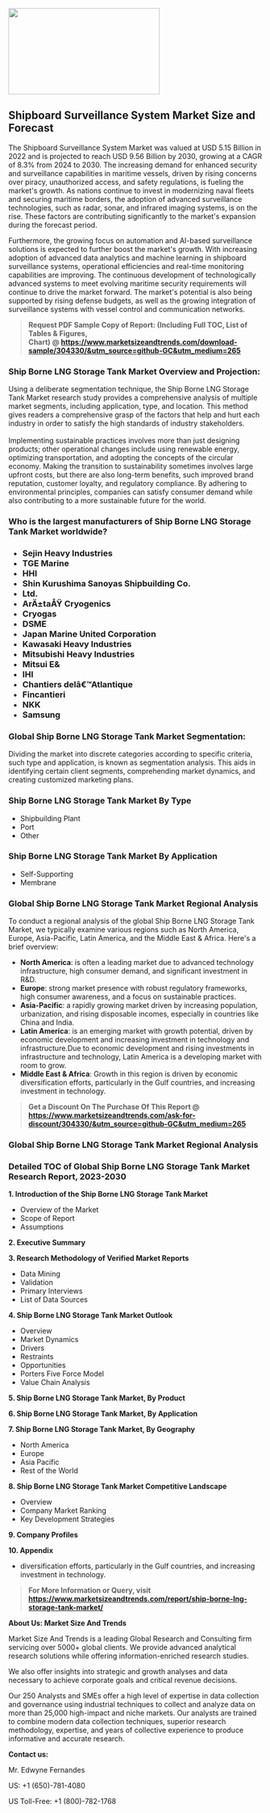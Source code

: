 <p><img class="alignnone size-medium wp-image-20088" src="https://ffe5etoiles.com/wp-content/uploads/2024/12/MST1-300x171.png" alt="" width="300" height="171" /></p><h2>Shipboard Surveillance System Market Size and Forecast</h2><p>The Shipboard Surveillance System Market was valued at USD 5.15 Billion in 2022 and is projected to reach USD 9.56 Billion by 2030, growing at a CAGR of 8.3% from 2024 to 2030. The increasing demand for enhanced security and surveillance capabilities in maritime vessels, driven by rising concerns over piracy, unauthorized access, and safety regulations, is fueling the market's growth. As nations continue to invest in modernizing naval fleets and securing maritime borders, the adoption of advanced surveillance technologies, such as radar, sonar, and infrared imaging systems, is on the rise. These factors are contributing significantly to the market's expansion during the forecast period.</p><p>Furthermore, the growing focus on automation and AI-based surveillance solutions is expected to further boost the market's growth. With increasing adoption of advanced data analytics and machine learning in shipboard surveillance systems, operational efficiencies and real-time monitoring capabilities are improving. The continuous development of technologically advanced systems to meet evolving maritime security requirements will continue to drive the market forward. The market's potential is also being supported by rising defense budgets, as well as the growing integration of surveillance systems with vessel control and communication networks.</p></p><blockquote id="" class=""><strong>Request PDF Sample Copy of Report: (Including Full TOC, List of Tables &amp; Figures, Chart)&nbsp;@&nbsp;<strong><a href="https://www.marketsizeandtrends.com/download-sample/304330/&utm_source=github-GC&utm_medium=265" target="_blank">https://www.marketsizeandtrends.com/download-sample/304330/&utm_source=github-GC&utm_medium=265</a></strong></strong></blockquote><h3 id="" class="">Ship Borne LNG Storage Tank Market&nbsp;Overview and Projection:</h3><p id="" class="">Using a deliberate segmentation technique, the Ship Borne LNG Storage Tank Market research study provides a comprehensive analysis of multiple market segments, including application, type, and location. This method gives readers a comprehensive grasp of the factors that help and hurt each industry in order to satisfy the high standards of industry stakeholders. <br /> <br />Implementing sustainable practices involves more than just designing products; other operational changes include using renewable energy, optimizing transportation, and adopting the concepts of the circular economy. Making the transition to sustainability sometimes involves large upfront costs, but there are also long-term benefits, such improved brand reputation, customer loyalty, and regulatory compliance. By adhering to environmental principles, companies can satisfy consumer demand while also contributing to a more sustainable future for the world.</p><h3 id="" class="">Who is the largest manufacturers of&nbsp;Ship Borne LNG Storage Tank Market worldwide?</h3><h3 class=""><p><ul><li>Sejin Heavy Industries </li><li> TGE Marine </li><li> HHI </li><li> Shin Kurushima Sanoyas Shipbuilding Co. </li><li> Ltd. </li><li> ArÄ±taÅŸ Cryogenics </li><li> Cryogas </li><li> DSME </li><li> Japan Marine United Corporation </li><li> Kawasaki Heavy Industries </li><li> Mitsubishi Heavy Industries </li><li> Mitsui E& </li><li> IHI </li><li> Chantiers delâ€™Atlantique </li><li> Fincantieri </li><li> NKK </li><li> Samsung</li></ul></p></h3><h3 id="" class="">Global&nbsp;Ship Borne LNG Storage Tank Market Segmentation:</h3><p id="" class="">Dividing the market into discrete categories according to specific criteria, such type and application, is known as segmentation analysis. This aids in identifying certain client segments, comprehending market dynamics, and creating customized marketing plans.</p><h3 id="" class="">Ship Borne LNG Storage Tank Market&nbsp;By Type</h3><p><p><ul><li>Shipbuilding Plant</li><li> Port</li><li> Other</p></li></ul></p></p><h3 id="" class="">Ship Borne LNG Storage Tank Market&nbsp;By Application</h3><p class=""><p><ul><li>Self-Supporting</li><li> Membrane</li></ul></p></p><h3 id="" class="">Global Ship Borne LNG Storage Tank Market Regional Analysis</h3><p id="" class="">To conduct a regional analysis of the global Ship Borne LNG Storage Tank Market, we typically examine various regions such as North America, Europe, Asia-Pacific, Latin America, and the Middle East &amp; Africa. Here's a brief overview:</p><ul><li><strong>North America</strong>: is often a leading market due to advanced technology infrastructure, high consumer demand, and significant investment in R&amp;D.</li><li><strong>Europe</strong>: strong market presence with robust regulatory frameworks, high consumer awareness, and a focus on sustainable practices.</li><li><strong>Asia-Pacific</strong>: a rapidly growing market driven by increasing population, urbanization, and rising disposable incomes, especially in countries like China and India.</li><li><strong>Latin America</strong>: is an emerging market with growth potential, driven by economic development and increasing investment in technology and infrastructure.Due to economic development and rising investments in infrastructure and technology, Latin America is a developing market with room to grow.</li><li><strong>Middle East &amp; Africa</strong>: Growth in this region is driven by economic diversification efforts, particularly in the Gulf countries, and increasing investment in technology.</li></ul><blockquote id="" class=""><strong>Get a Discount On The Purchase Of This Report @ <strong><a href="https://www.marketsizeandtrends.com/ask-for-discount/304330/&utm_source=github-GC&utm_medium=265" target="_blank">https://www.marketsizeandtrends.com/ask-for-discount/304330/&utm_source=github-GC&utm_medium=265</a></strong></strong></blockquote><h3 id="" class="">Global Ship Borne LNG Storage Tank Market Regional Analysis</h3><h3 id="" class="">Detailed TOC of Global Ship Borne LNG Storage Tank Market Research Report, 2023-2030</h3><p id="" class=""><strong>1. Introduction of the Ship Borne LNG Storage Tank Market</strong></p><ul><li>Overview of the Market</li><li>Scope of Report</li><li>Assumptions</li></ul><p id="" class=""><strong>2. Executive Summary</strong></p><p id="" class=""><strong>3. Research Methodology of Verified Market Reports</strong></p><ul><li>Data Mining</li><li>Validation</li><li>Primary Interviews</li><li>List of Data Sources</li></ul><p id="" class=""><strong>4. Ship Borne LNG Storage Tank Market Outlook</strong></p><ul><li>Overview</li><li>Market Dynamics</li><li>Drivers</li><li>Restraints</li><li>Opportunities</li><li>Porters Five Force Model</li><li>Value Chain Analysis</li></ul><p id="" class=""><strong>5. Ship Borne LNG Storage Tank Market, By Product</strong></p><p id="" class=""><strong>6. Ship Borne LNG Storage Tank Market, By Application</strong></p><p id="" class=""><strong>7. Ship Borne LNG Storage Tank Market, By Geography</strong></p><ul><li>North America</li><li>Europe</li><li>Asia Pacific</li><li>Rest of the World</li></ul><p id="" class=""><strong>8. Ship Borne LNG Storage Tank Market Competitive Landscape</strong></p><ul><li>Overview</li><li>Company Market Ranking</li><li>Key Development Strategies</li></ul><p id="" class=""><strong>9. Company Profiles</strong></p><p id="" class=""><strong>10. Appendix</strong></p><ul><li>diversification efforts, particularly in the Gulf countries, and increasing investment in technology.</li></ul><blockquote id="" class=""><strong>For More Information or Query, visit <strong><strong><a href="https://www.marketsizeandtrends.com/report/ship-borne-lng-storage-tank-market/" target="_blank">https://www.marketsizeandtrends.com/report/ship-borne-lng-storage-tank-market/</a></strong></strong></strong></blockquote><p id="" class=""><strong>About Us: Market Size And Trends</strong></p><p id="" class="">Market Size And Trends is a leading Global Research and Consulting firm servicing over 5000+ global clients. We provide advanced analytical research solutions while offering information-enriched research studies.</p><p id="" class="">We also offer insights into strategic and growth analyses and data necessary to achieve corporate goals and critical revenue decisions.</p><p id="" class="">Our 250 Analysts and SMEs offer a high level of expertise in data collection and governance using industrial techniques to collect and analyze data on more than 25,000 high-impact and niche markets. Our analysts are trained to combine modern data collection techniques, superior research methodology, expertise, and years of collective experience to produce informative and accurate research.</p><p id="" class=""><strong>Contact us:</strong></p><p id="" class="">Mr. Edwyne Fernandes</p><p id="" class="">US: +1 (650)-781-4080</p><p id="" class="">US Toll-Free: +1 (800)-782-1768</p>
